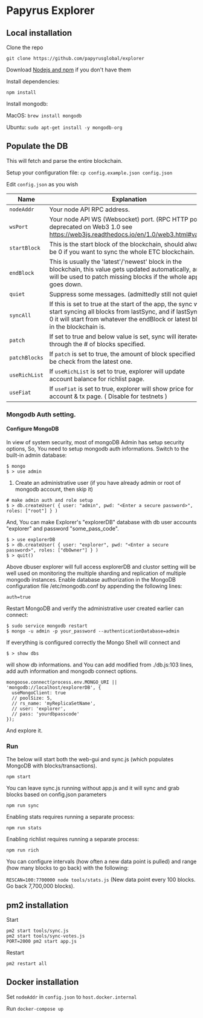 # Papyrus Explorer

## Local installation

Clone the repo

`git clone https://github.com/papyrusglobal/explorer`

Download [Nodejs and npm](https://docs.npmjs.com/getting-started/installing-node "Nodejs install") if you don't have them

Install dependencies:

`npm install`

Install mongodb:

MacOS: `brew install mongodb`

Ubuntu: `sudo apt-get install -y mongodb-org`

## Populate the DB

This will fetch and parse the entire blockchain.

Setup your configuration file: `cp config.example.json config.json`

Edit `config.json` as you wish

| Name  | Explanation |
|-------------|-----|
| `nodeAddr` | Your node API RPC address. |
| `wsPort` | Your node API WS (Websocket) port. (RPC HTTP port is deprecated on Web3 1.0 see https://web3js.readthedocs.io/en/1.0/web3.html#value) |
| `startBlock` | This is the start block of the blockchain, should always be 0 if you want to sync the whole ETC blockchain. |
| `endBlock` | This is usually the 'latest'/'newest' block in the blockchain, this value gets updated automatically, and will be used to patch missing blocks if the whole app goes down. |
| `quiet` | Suppress some messages. (admittedly still not quiet) |
| `syncAll` | If this is set to true at the start of the app, the sync will start syncing all blocks from lastSync, and if lastSync is 0 it will start from whatever the endBlock or latest block in the blockchain is. |
| `patch` | If set to true and below value is set, sync will iterated through the # of blocks specified. |
| `patchBlocks` | If `patch` is set to true, the amount of block specified will be check from the latest one. |
| `useRichList` | If `useRichList` is set to true, explorer will update account balance for richlist page. |
| `useFiat` | If `useFiat` is set to true, explorer will show price for account & tx page. ( Disable for testnets )|

### Mongodb Auth setting.

#### Configure MongoDB

In view of system security, most of mongoDB Admin has setup security options, So, You need to setup mongodb auth informations.
Switch to the built-in admin database:

```
$ mongo
$ > use admin
```

1. Create an administrative user  (if you have already admin or root of mongodb account, then skip it)

```
# make admin auth and role setup
$ > db.createUser( { user: "admin", pwd: "<Enter a secure password>", roles: ["root"] } )
```

And, You can make Explorer's "explorerDB" database with db user accounts "explorer" and password "some_pass_code".

```
$ > use explorerDB
$ > db.createUser( { user: "explorer", pwd: "<Enter a secure password>", roles: ["dbOwner"] } )
$ > quit()
```

Above dbuser explorer will full access explorerDB and clustor setting will be well used on monitoring the multiple sharding and replication of multiple mongodb instances.
Enable database authorization in the MongoDB configuration file /etc/mongodb.conf by appending the following lines:

```
auth=true
```

Restart MongoDB and verify the administrative user created earlier can connect:

```
$ sudo service mongodb restart
$ mongo -u admin -p your_password --authenticationDatabase=admin
```

If everything is configured correctly the Mongo Shell will connect and

```
$ > show dbs
```

will show db informations.
and You can add modified from  ./db.js:103 lines,  add auth information and mongodb connect options.

```
mongoose.connect(process.env.MONGO_URI || 'mongodb://localhost/explorerDB', {
  useMongoClient: true
  // poolSize: 5,
  // rs_name: 'myReplicaSetName',
  // user: 'explorer',
  // pass: 'yourdbpasscode'
});
```

And explore it.

### Run

The below will start both the web-gui and sync.js (which populates MongoDB with blocks/transactions).

`npm start`

You can leave sync.js running without app.js and it will sync and grab blocks based on config.json parameters

`npm run sync`

Enabling stats requires running a separate process:

`npm run stats`

Enabling richlist requires running a separate process:

`npm run rich`

You can configure intervals (how often a new data point is pulled) and range (how many blocks to go back) with the following:

`RESCAN=100:7700000 node tools/stats.js` (New data point every 100 blocks. Go back 7,700,000 blocks).

## pm2 installation
Start

    pm2 start tools/sync.js
    pm2 start tools/sync-votes.js
    PORT=2000 pm2 start app.js
    
Restart     

    pm2 restart all

## Docker installation

Set `nodeAddr` in `config.json` to `host.docker.internal`

Run `docker-compose up`
